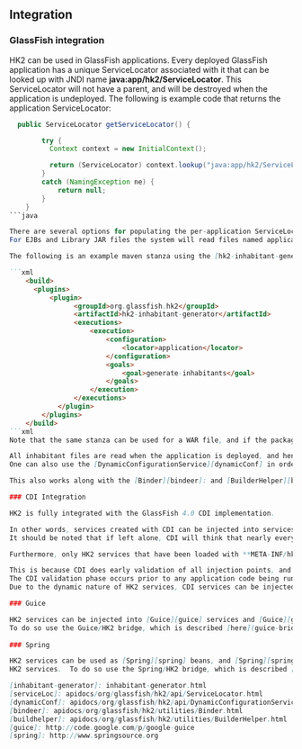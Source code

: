 [//]: # " DO NOT ALTER OR REMOVE COPYRIGHT NOTICES OR THIS HEADER. "
[//]: # "  "
[//]: # " Copyright (c) 2013-2017 Oracle and/or its affiliates. All rights reserved. "
[//]: # "  "
[//]: # " The contents of this file are subject to the terms of either the GNU "
[//]: # " General Public License Version 2 only (''GPL'') or the Common Development "
[//]: # " and Distribution License(''CDDL'') (collectively, the ''License'').  You "
[//]: # " may not use this file except in compliance with the License.  You can "
[//]: # " obtain a copy of the License at "
[//]: # " https://oss.oracle.com/licenses/CDDL+GPL-1.1 "
[//]: # " or LICENSE.txt.  See the License for the specific "
[//]: # " language governing permissions and limitations under the License. "
[//]: # "  "
[//]: # " When distributing the software, include this License Header Notice in each "
[//]: # " file and include the License file at LICENSE.txt. "
[//]: # "  "
[//]: # " GPL Classpath Exception: "
[//]: # " Oracle designates this particular file as subject to the ''Classpath'' "
[//]: # " exception as provided by Oracle in the GPL Version 2 section of the License "
[//]: # " file that accompanied this code. "
[//]: # "  "
[//]: # " Modifications: "
[//]: # " If applicable, add the following below the License Header, with the fields "
[//]: # " enclosed by brackets [] replaced by your own identifying information: "
[//]: # " ''Portions Copyright [year] [name of copyright owner]'' "
[//]: # "  "
[//]: # " Contributor(s): "
[//]: # " If you wish your version of this file to be governed by only the CDDL or "
[//]: # " only the GPL Version 2, indicate your decision by adding ''[Contributor] "
[//]: # " elects to include this software in this distribution under the [CDDL or GPL "
[//]: # " Version 2] license.''  If you don't indicate a single choice of license, a "
[//]: # " recipient has the option to distribute your version of this file under "
[//]: # " either the CDDL, the GPL Version 2 or to extend the choice of license to "
[//]: # " its licensees as provided above.  However, if you add GPL Version 2 code "
[//]: # " and therefore, elected the GPL Version 2 license, then the option applies "
[//]: # " only if the new code is made subject to such option by the copyright "
[//]: # " holder. "

## Integration


### GlassFish integration

HK2 can be used in GlassFish applications.
Every deployed GlassFish application has a unique ServiceLocator associated with it that can be looked up with JNDI name **java:app/hk2/ServiceLocator**.
This ServiceLocator will not have a parent, and will be destroyed when the application is undeployed. 
The following is example code that returns the application ServiceLocator:

```java
  public ServiceLocator getServiceLocator() {

        try {
          Context context = new InitialContext();

          return (ServiceLocator) context.lookup("java:app/hk2/ServiceLocator");
        }
        catch (NamingException ne) {
            return null;
        }
    }
```java

There are several options for populating the per-application ServiceLocator. The first is to use the [hk2-inhabitant-generator][inhabitant-generator]. 
For EJBs and Library JAR files the system will read files named application located in **META-INF/hk2-locator/**. For war files the system will read files named application located in WEB-INF/classes/hk2-locator.

The following is an example maven stanza using the [hk2-inhabitant-generator][inhabitant-generator] to place the inhabitant file of an EJB in the proper place:

```xml
    <build>
      <plugins>
          <plugin>
                <groupId>org.glassfish.hk2</groupId>
                <artifactId>hk2-inhabitant-generator</artifactId>
                <executions>
                    <execution>
                        <configuration>
                            <locator>application</locator>
                        </configuration>
                        <goals>
                            <goal>generate-inhabitants</goal>
                        </goals>
                    </execution>
                </executions>
            </plugin>
        </plugins>
    </build>
```xml
Note that the same stanza can be used for a WAR file, and if the packaging type of the pom is "war" then the [hk2-inhabitant-generator][inhabitant-generator] will automatically put the generated inhabitant file into the correct place.

All inhabitant files are read when the application is deployed, and hence should be able to be looked up from the application [ServiceLocator][serviceLoc].
One can also use the [DynamicConfigurationService][dynamicConf] in order to add services as per any normal HK2 installation. 

This also works along with the [Binder][bindeer]: and [BuilderHelper][buildhelper] service builders.

### CDI Integration

HK2 is fully integrated with the GlassFish 4.0 CDI implementation.

In other words, services created with CDI can be injected into services created with HK2, and services created with HK2 can be injected into services created with CDI. 
It should be noted that if left alone, CDI will think that nearly every object is a CDI object, and hence it is best to let CDI create most of your objects, unless you are using specific features of HK2 that cannot be achieved with CDI.

Furthermore, only HK2 services that have been loaded with **META-INF/hk2-locator/application** (for EJB and JAR) and **WEB-INF/classes/hk2-locator/application** (for WARs) can be injected into CDI services.

This is because CDI does early validation of all injection points, and hence all services that are to be injected into CDI must be present prior to the CDI validation phase.
The CDI validation phase occurs prior to any application code being run.
Due to the dynamic nature of HK2 services, CDI services can be injected into HK2 services that were created at any time in the life of the application.

### Guice

HK2 services can be injected into [Guice][guice] services and [Guice][guice] services can be injected into HK2 services.
To do so use the Guice/HK2 bridge, which is described [here](guice-bridge.html).
  
### Spring

HK2 services can be used as [Spring][spring] beans, and [Spring][spring] beans can be injected into
HK2 services.  To do so use the Spring/HK2 bridge, which is described [here](spring-bridge.html).

[inhabitant-generator]: inhabitant-generator.html
[serviceLoc]: apidocs/org/glassfish/hk2/api/ServiceLocator.html
[dynamicConf]: apidocs/org/glassfish/hk2/api/DynamicConfigurationService.html
[bindeer]: apidocs/org/glassfish/hk2/utilities/Binder.html
[buildhelper]: apidocs/org/glassfish/hk2/utilities/BuilderHelper.html
[guice]: http://code.google.com/p/google-guice
[spring]: http://www.springsource.org
